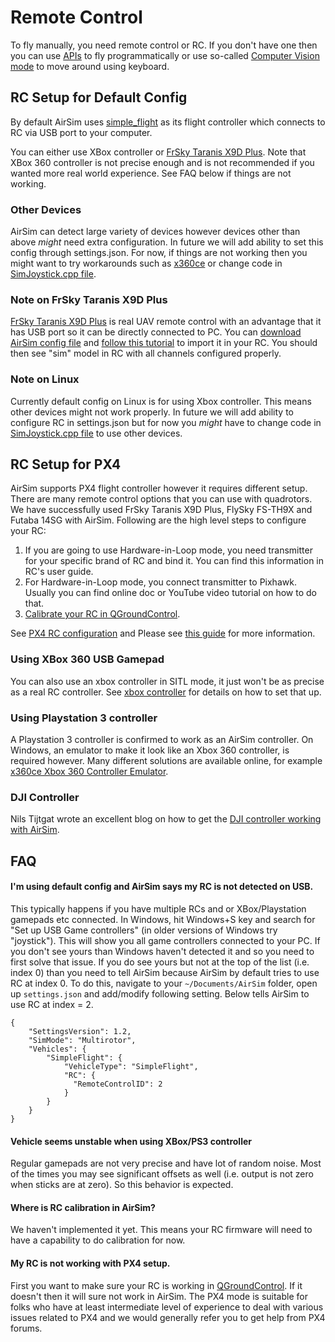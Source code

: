 # Remote Control

To fly manually, you need remote control or RC. If you don't have one then you can use [APIs](apis.md) to fly programmatically or use so-called [Computer Vision mode](image_apis.md) to move around using keyboard.

## RC Setup for Default Config

By default AirSim uses [simple_flight](simple_flight.md) as its flight controller which connects to RC via USB port to your computer.

You can either use XBox controller or [FrSky Taranis X9D Plus](https://hobbyking.com/en_us/frsky-2-4ghz-accst-taranis-x9d-plus-and-x8r-combo-digital-telemetry-radio-system-mode-2.html). Note that XBox 360 controller is not precise enough and is not recommended if you wanted more real world experience. See FAQ below if things are not working.

### Other Devices

AirSim can detect large variety of devices however devices other than above *might* need extra configuration. In future we will add ability to set this config through settings.json. For now, if things are not working then you might want to try workarounds such as [x360ce](http://www.x360ce.com/) or change code in [SimJoystick.cpp file](/Unreal/Plugins/AirSim/Source/SimJoyStick/SimJoyStick.cpp#L50).

### Note on FrSky Taranis X9D Plus

[FrSky Taranis X9D Plus](https://hobbyking.com/en_us/frsky-2-4ghz-accst-taranis-x9d-plus-and-x8r-combo-digital-telemetry-radio-system-mode-2.html) is real UAV remote control with an advantage that it has USB port so it can be directly connected to PC. You can [download AirSim config file](misc/AirSim_FrSkyTaranis.bin) and [follow this tutorial](https://www.youtube.com/watch?v=qe-13Gyb0sw) to import it in your RC. You should then see "sim" model in RC with all channels configured properly.

### Note on Linux
Currently default config on Linux is for using Xbox controller. This means other devices might not work properly. In future we will add ability to configure RC in settings.json but for now you *might* have to change  code in [SimJoystick.cpp file](/Unreal/Plugins/AirSim/Source/SimJoyStick/SimJoyStick.cpp#L340) to use other devices.

## RC Setup for PX4

AirSim supports PX4 flight controller however it requires different setup. There are many remote control options that you can use with quadrotors. We have successfully used FrSky Taranis X9D Plus, FlySky FS-TH9X and Futaba 14SG with AirSim. Following are the high level steps to configure your RC:

1. If you are going to use Hardware-in-Loop mode, you need transmitter for your specific brand of RC and bind it. You can find this information in RC's user guide. 
2. For Hardware-in-Loop mode, you connect transmitter to Pixhawk. Usually you can find online doc or YouTube video tutorial on how to do that.
3. [Calibrate your RC in QGroundControl](https://docs.qgroundcontrol.com/en/SetupView/Radio.html).

See [PX4 RC configuration](https://docs.px4.io/en/getting_started/rc_transmitter_receiver.html) and Please see [this guide](http://ardupilot.org/copter/docs/common-pixhawk-and-px4-compatible-rc-transmitter-and-receiver-systems.html) for more information. 

### Using XBox 360 USB Gamepad

You can also use an xbox controller in SITL mode, it just won't be as precise as a real RC controller.
See [xbox controller](xbox_controller.md) for details on how to set that up.

### Using Playstation 3 controller

A Playstation 3 controller is confirmed to work as an AirSim controller. On Windows, an emulator to make it look like an Xbox 360 controller, is required however. Many different solutions are available online, for example [x360ce Xbox 360 Controller Emulator](https://github.com/x360ce/x360ce).

### DJI Controller

Nils Tijtgat wrote an excellent blog on how to get the [DJI controller working with AirSim](https://timebutt.github.io/static/using-a-phantom-dji-controller-in-airsim/).

## FAQ

#### I'm using default config and AirSim says my RC is not detected on USB.

This typically happens if you have multiple RCs and or XBox/Playstation gamepads etc connected. In Windows, hit Windows+S key and search for "Set up USB Game controllers" (in older versions of Windows try "joystick"). This will show you all game controllers connected to your PC. If you don't see yours than Windows haven't detected it and so you need to first solve that issue. If you do see yours but not at the top of the list (i.e. index 0) than you need to tell AirSim because AirSim by default tries to use RC at index 0. To do this, navigate to your `~/Documents/AirSim` folder, open up `settings.json` and add/modify following setting. Below tells AirSim to use RC at index = 2.
```
{
    "SettingsVersion": 1.2,
    "SimMode": "Multirotor",
    "Vehicles": {
        "SimpleFlight": {
            "VehicleType": "SimpleFlight",
            "RC": {
              "RemoteControlID": 2
            }
        }
    }
}
```

#### Vehicle seems unstable when using XBox/PS3 controller

Regular gamepads are not very precise and have lot of random noise. Most of the times you may see significant offsets as well (i.e. output is not zero when sticks are at zero). So this behavior is expected.

#### Where is RC calibration in AirSim?

We haven't implemented it yet. This means your RC firmware will need to have a capability to do calibration for now.

#### My RC is not working with PX4 setup.

First you want to make sure your RC is working in [QGroundControl](https://docs.qgroundcontrol.com/en/SetupView/Radio.html). If it doesn't then it will sure not work in AirSim. The PX4 mode is suitable for folks who have at least intermediate level of experience to deal with various issues related to PX4 and we would generally refer you to get help from PX4 forums.

